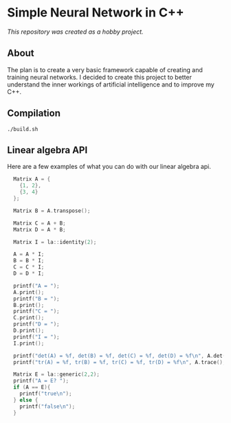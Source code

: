 # Simple Neural Network in C++ 

*This repository was created as a hobby project.*

## About
The plan is to create a very basic framework capable of creating and training neural networks.
I decided to create this project to better understand the inner workings of artificial intelligence and to improve my C++.

## Compilation

``` shell
./build.sh
```

## Linear algebra API
Here are a few examples of what you can do with our linear algebra api.
``` c++
  Matrix A = {
    {1, 2},
    {3, 4}
  };

  Matrix B = A.transpose();

  Matrix C = A + B;
  Matrix D = A * B;

  Matrix I = la::identity(2);

  A = A * I;
  B = B * I;
  C = C * I;
  D = D * I;

  printf("A = ");
  A.print();
  printf("B = ");
  B.print();
  printf("C = ");
  C.print();
  printf("D = ");
  D.print();
  printf("I = ");
  I.print();

  printf("det(A) = %f, det(B) = %f, det(C) = %f, det(D) = %f\n", A.det(), B.det(), C.det(), D.det());
  printf("tr(A) = %f, tr(B) = %f, tr(C) = %f, tr(D) = %f\n", A.trace(), B.trace(), C.trace(), D.trace());

  Matrix E = la::generic(2,2);
  printf("A = E? ");
  if (A == E){
    printf("true\n");
  } else {
    printf("false\n");
  }
```
